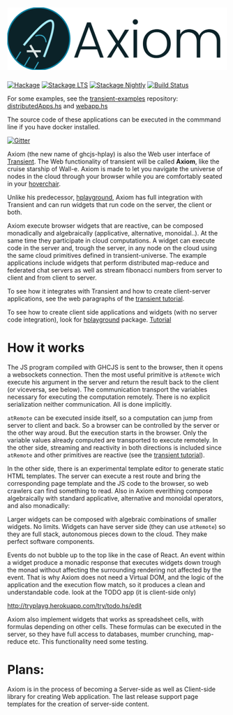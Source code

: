 ![Axiom logo](axiom.png)
==========
[![Hackage](https://img.shields.io/hackage/v/ghcjs-hplay.svg)](http://hackage.haskell.org/package/ghcjs-hplay)
[![Stackage LTS](http://stackage.org/package/axiom/badge/lts)](http://stackage.org/lts/package/axiom)
[![Stackage Nightly](http://stackage.org/package/axiom/badge/nightly)](http://stackage.org/nightly/package/axiom)
[![Build Status](https://travis-ci.org/transient-haskell/axiom.png?branch=master)](https://travis-ci.org/transient-haskell/axiom)


For some examples, see the [transient-examples](https://github.com/transient-haskell/transient-examples) repository: [distributedApps.hs](https://github.com/transient-haskell/transient-examples/blob/master/distributedApps.hs) and      [webapp.hs](https://github.com/transient-haskell/transient-examples/blob/master/webapp.hs)

The source code of these applications can be executed in the commmand line if you have docker installed.

[![Gitter](https://badges.gitter.im/theam/haskell-do.svg)](https://gitter.im/Transient-Transient-Universe-HPlay/Lobby?utm_source=share-link&utm_medium=link&utm_campaign=share-link)

Axiom (the new name of ghcjs-hplay) is also the Web user interface of [Transient](https://github.com/agocorona/transient). The Web functionality of transient will be called **Axiom**, like the cruise starship of Wall-e. Axiom is made to let you navigate the universe of nodes in the cloud through your browser while you are comfortably seated in your [hoverchair](https://www.youtube.com/watch?v=uOL2W9JQmo8).

Unlike his predecessor, [hplayground](http://github.com/agocorona/hplayground), Axiom has full integration with Transient and can run widgets that run code on the server, the client or both.

Axiom execute browser widgets that are reactive, can be composed monadically and algebraically (applicative, alternative, monoidal..). At the same time they participate in cloud computations. A widget can execute code in the server and, trough the server, in any node on the cloud using the same cloud primitives defined in transient-universe. The example applications include widgets that perform distributed map-reduce and federated chat servers as well as stream fibonacci numbers from server to client and from client to server.

To see how it integrates with Transient and how to create client-server applications, see the web paragraphs of the [transient tutorial](https://github.com/agocorona/transient/wiki/Transient-tutorial).

To see how to create client side applications and widgets (with no server code integration), look for  [hplayground](https://github.com/agocorona/hplayground) package. [Tutorial](https://www.airpair.com/haskell-tutorial/intro-to-haskell-web-apps)

How it works
============
The JS program compiled with GHCJS is sent to the browser, then it opens a websockets connection. Then  the most useful primitive is `atRemote` wich execute his argument in the server and return the result back to the client  (or viceversa, see below). The communication transport the variables necessary for executing the computation remotely. There is no explicit serialization neither communication. All is done implicitly.

`atRemote` can be executed inside itself, so a computation can jump from server to client and back. So a browser can be controlled by the server or the other way aroud. But the execution starts in the browser. Only the variable values already computed are transported to execute remotely.  In the other side, streaming  and reactivity in both directions is included since `atRemote` and other primitives are reactive (see the [transient tutorial](https://github.com/transient-haskell/transient/wiki/Transient-tutorial)).

In the other side, there is an experimental template editor to generate static HTML templates. The server can execute a rest route and bring the corresponding page template and the JS code to the browser, so web crawlers can find something to read.
Also in Axiom everithing compose algebraically with standard applicative, alternative and monoidal operators, and  also monadically:  

Larger widgets can be composed with algebraic combinations of smaller widgets. No limits. Widgets can have server side (they can use `atRemote`) so they are full stack, autonomous pieces down to the cloud. They make perfect software components.

Events do not bubble up to the top like in the case of React. An event within a widget produce a monadic response that executes widgets down trough the monad without affecting the surrounding rendering not affected by the event. That is why Axiom does not need a Virtual DOM, and the logic of the application and the execution flow match, so it produces a clean and understandable code. look at the TODO app (it is client-side only)

http://tryplayg.herokuapp.com/try/todo.hs/edit

Axiom also implement widgets that works as spreadsheet cells, with formulas depending on other cells. These formulas can be executed in the server, so they have full access to databases, mumber crunching, map-reduce etc. This functionality need some testing.

Plans:
======

Axiom is in the process of becoming a Server-side as well as Client-side library for creating Web application. The last release support page templates for the creation of server-side content.



